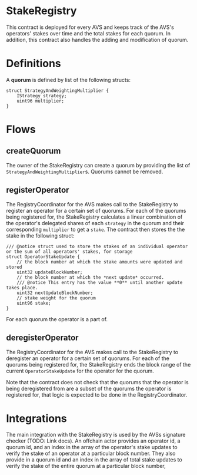# StakeRegistry

This contract is deployed for every AVS and keeps track of the AVS's operators' stakes over time and the total stakes for each quorum. In addition, this contract also handles the adding and modification of quorum.

# Definitions

A **quorum** is defined by list of the following structs:
```
struct StrategyAndWeightingMultiplier {
    IStrategy strategy;
    uint96 multiplier;
}
```

# Flows

## createQuorum

The owner of the StakeRegistry can create a quorum by providing the list of `StrategyAndWeightingMultiplier`s. Quorums cannot be removed.

## registerOperator

The RegistryCoordinator for the AVS makes call to the StakeRegistry to register an operator for a certain set of quorums. For each of the quorums being registered for, the StakeRegistry calculates a linear combination of the operator's delegated shares of each `strategy` in the quorum and their corresponding `multiplier` to get a `stake`. The contract then stores the the stake in the following struct:
```
/// @notice struct used to store the stakes of an individual operator or the sum of all operators' stakes, for storage
struct OperatorStakeUpdate {
    // the block number at which the stake amounts were updated and stored
    uint32 updateBlockNumber;
    // the block number at which the *next update* occurred.
    /// @notice This entry has the value **0** until another update takes place.
    uint32 nextUpdateBlockNumber;
    // stake weight for the quorum
    uint96 stake;
}
```
For each quorum the operator is a part of.

## deregisterOperator

The RegistryCoordinator for the AVS makes call to the StakeRegistry to deregister an operator for a certain set of quorums. For each of the quorums being registered for, the StakeRegistry ends the block range of the current `OperatorStakeUpdate` for the operator for the quorum.

Note that the contract does not check that the quorums that the operator is being deregistered from are a subset of the quorums the operator is registered for, that logic is expected to be done in the RegistryCoordinator.

# Integrations

The main integration with the StakeRegistry is used by the AVSs signature checker (TODO: Link docs). An offchain actor provides an operator id, a quorum id, and an index in the array of the operator's stake updates to verify the stake of an operator at a particular block number. They also provide in a quorum id and an index in the array of total stake updates to verify the stake of the entire quorum at a particular block number,
